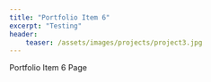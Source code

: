 ```yaml
---
title: "Portfolio Item 6"
excerpt: "Testing"
header:
    teaser: /assets/images/projects/project3.jpg
---
```


Portfolio Item 6 Page